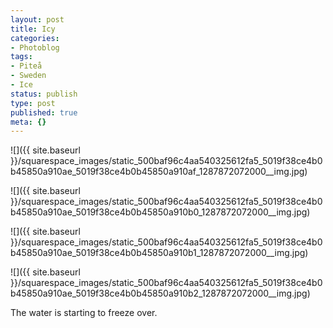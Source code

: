 ```yaml
---
layout: post
title: Icy
categories:
- Photoblog
tags:
- Piteå
- Sweden
- Ice
status: publish
type: post
published: true
meta: {}
---
```


![]({{ site.baseurl }}/squarespace_images/static_500baf96c4aa540325612fa5_5019f38ce4b0b45850a910ae_5019f38ce4b0b45850a910af_1287872072000__img.jpg)
  

  
   
![]({{ site.baseurl }}/squarespace_images/static_500baf96c4aa540325612fa5_5019f38ce4b0b45850a910ae_5019f38ce4b0b45850a910b0_1287872072000__img.jpg)
  

  
   
![]({{ site.baseurl }}/squarespace_images/static_500baf96c4aa540325612fa5_5019f38ce4b0b45850a910ae_5019f38ce4b0b45850a910b1_1287872072000__img.jpg)
  

  
   
![]({{ site.baseurl }}/squarespace_images/static_500baf96c4aa540325612fa5_5019f38ce4b0b45850a910ae_5019f38ce4b0b45850a910b2_1287872072000__img.jpg)

The water is starting to freeze over.
